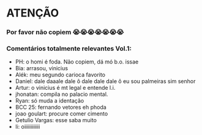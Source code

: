 # ATENÇÃO
### Por favor não copiem 😭😭😭😭😭😭😭

### Comentários totalmente relevantes Vol.1:
- PH: o homi é foda. Não copiem, dá mó b.o. issae
- Bia: arrasou, vinicius
- Alék: meu segundo carioca favorito
- Daniel: dale daaale dale ô dale dale dale ô eu sou palmeiras sim senhor
- Artur: o vinicius é mt legal e entende l.i.
- jhonatan: compila no palacio mental.
- Ryan: só muda a identação
- BCC 25: fernando vetores eh phoda
- joao goulart: procure comer cimento
- Getulio Vargas: esse saba muito
- li: oiiiiiiiiiiii
